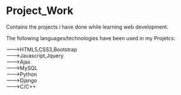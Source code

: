 # Project_Work
Contains the projects i have done while learning web development.

The following languages/technologies have been used in my Projetcs:

--->HTML5,CSS3,Bootstrap <br />
--->Javascript,Jquery <br />
--->Ajax<br />
--->MySQL<br />
--->Python<br />
--->Django<br />
--->C/C++<br />
